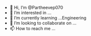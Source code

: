 - 👋 Hi, I’m @Partheevep070
- 👀 I’m interested in ...
- 🌱 I’m currently learning ...Engineering
- 💞️ I’m looking to collaborate on ...
- 📫 How to reach me ...

<!---
Partheevep070/Partheevep070 is a ✨ special ✨ repository because its `README.md` (this file) appears on your GitHub profile.
You can click the Preview link to take a look at your changes.
--->
